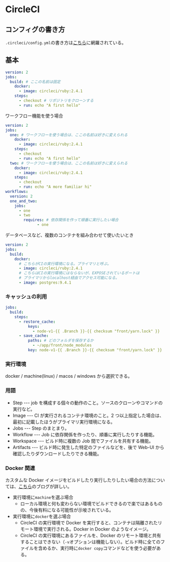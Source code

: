 # CircleCI

## コンフィグの書き方

`.circleci/config.yml`の書き方は[こちら](https://circleci.com/docs/2.0/configuration-reference/)に網羅されている。

## 基本

```yml
version: 2
jobs:
  build: # ここの名前は固定
    docker:
      - image: circleci/ruby:2.4.1
    steps:
      - checkout # リポジトリをクローンする
      - run: echo "A first hello"
```

ワークフロー機能を使う場合

```yml
version: 2
jobs:
  one: # ワークフローを使う場合は、ここの名前は好きに変えられる
    docker:
      - image: circleci/ruby:2.4.1
    steps:
      - checkout
      - run: echo "A first hello"
  two: # ワークフローを使う場合は、ここの名前は好きに変えられる
    docker:
      - image: circleci/ruby:2.4.1
    steps:
      - checkout
      - run: echo "A more familiar hi"
workflows:
  version: 2
  one_and_two:
    jobs:
      - one
      - two
        requires: # 依存関係を作って順番に実行したい場合
              - one
```

データベースなど、複数のコンテナを組み合わせて使いたいとき

```yml
version: 2
jobs:
  build:
    docker:
      # こちらがCIの実行環境になる。プライマリと呼ぶ。
      - image: circleci/ruby:2.4.1
      # こちらはCIの実行環境にはならないが、EXPOSEされているポートは
      # プライマリからlocalhost経由でアクセス可能になる。
      - image: postgres:9.4.1
```

### キャッシュの利用

```yml
jobs:
  build:
    steps:
      - restore_cache:
          keys:
            - node-v1-{{ .Branch }}-{{ checksum "front/yarn.lock" }}
      - save_cache:
          paths: # どのフォルダを保存するか
            - ~/app/front/node_modules
          key: node-v1-{{ .Branch }}-{{ checksum "front/yarn.lock" }}
```

### 実行環境

docker / machine(linux) / macos / windows から選択できる。

### 用語

- Step --- job を構成する個々の動作のこと。ソースのクローンやコマンドの実行など。
- Image --- CI が実行されるコンテナ環境のこと。2 つ以上指定した場合は、最初に記載したほうがプライマリ実行環境になる。
- Jobs --- Step のまとまり。
- Workflow --- Job に依存関係を作ったり、順番に実行したりする機能。
- Workspace --- ビルド時に複数の Job 間でファイルを共有する機能。
- Artifacts --- ビルド時に発生した特定のファイルなどを、後で Web-UI から確認したりダウンロードしたりできる機能。

### Docker 関連

カスタムな Docker イメージをビルドしたり実行したりしたい場合の方法については、[こちら](https://circleci.com/blog/how-to-build-a-docker-image-on-circleci-2-0/)のブログが詳しい。

- 実行環境に`machine`を選ぶ場合
  - ローカル環境と何も変わらない環境でビルドできるので楽ではあるものの、今後有料になる可能性が示唆されている。
- 実行環境に`docker`を選ぶ場合
  - CircleCI の実行環境で Docker を実行すると、コンテナは隔離されたリモート環境で実行される。Docker in Docker のようなイメージ。
  - CircleCI の実行環境にあるファイルを、Docker のリモート環境と共有することはできない（`-v`オプションは機能しない）。ビルド時に全てのファイルを含めるか、実行時に`docker copy`コマンドなどを使う必要がある。
